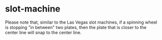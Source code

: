 # slot-machine

Please note that, similar to the Las Vegas slot machines, if a spinning wheel is stopping "in between" two plates, then the plate that is closer to the center line will snap to the center line.

